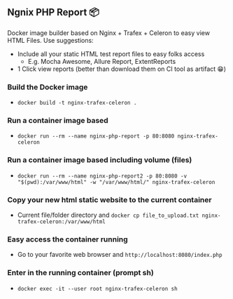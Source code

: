 ## Ngnix PHP Report 📦
Docker image builder based on Nginx + Trafex + Celeron to easy view HTML Files.
Use suggestions:
 - Include all your static HTML test report files to easy folks access 
   - E.g. Mocha Awesome, Allure Report, ExtentReports
 -  1 Click view reports (better than download them on CI tool as artifact 😁)

### Build the Docker image
 - `docker build -t nginx-trafex-celeron .`   

### Run a container image based
 - `docker run --rm --name nginx-php-report -p 80:8080 nginx-trafex-celeron` 

### Run a container image based including volume (files)
 - `docker run --rm --name nginx-php-report2 -p 80:8080 -v "$(pwd):/var/www/html" -w "/var/www/html/" nginx-trafex-celeron` 

### Copy your new html static website to the current container
 - Current file/folder directory and `docker cp file_to_upload.txt nginx-trafex-celeron:/var/www/html`

### Easy access the container running
 - Go to your favorite web browser and `http://localhost:8080/index.php`

### Enter in the running container (prompt sh)
 - `docker exec -it --user root nginx-trafex-celeron sh`
